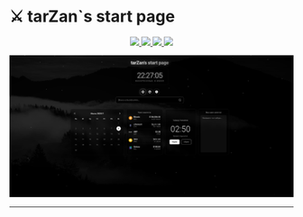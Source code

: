 # ⚔️ tarZan`s start page
<p align="center">
  <a href="https://github.com/TarzZan52/startpage/stargazers">
    <img src="https://img.shields.io/github/stars/TarzZan52/startpage?style=for-the-badge&logo=starship&color=ffd5cd&labelColor=302D41">
  </a>
  <a href="https://github.com/TarzZan52/startpage/network/members">
    <img src="https://img.shields.io/github/forks/TarzZan52/startpage?style=for-the-badge&logo=jfrog-bintray&color=84afdb&labelColor=302D41">
  </a>
  <a href="https://github.com/TarzZan52/startpage/blob/main/LICENSE">
    <img src="https://img.shields.io/github/license/TarzZan52/startpage?style=for-the-badge&logo=mitsubishi&color=90c861&labelColor=302D41">
  </a>
  <a href="https://github.com/TarzZan52/startpage/commits/main">
    <img src="https://img.shields.io/github/last-commit/TarzZan52/startpage?style=for-the-badge&logo=github&color=d35d6e&labelColor=302D41">
  </a>
</p>

![ajar](src/screenshot.png)

---
